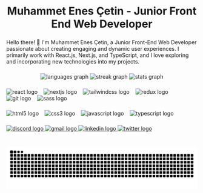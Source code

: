 <h1 align="center">Muhammet Enes Çetin - Junior Front End Web Developer</h1>

###

<p align="left">Hello there! 👋 I'm Muhammet Enes Çetin, a Junior Front-End Web Developer passionate about creating engaging and dynamic user experiences. I primarily work with React.js, Next.js, and TypeScript, and I love exploring and incorporating new technologies into my projects.</p>

###

<div align="center">
  <img src="https://github-readme-stats.vercel.app/api/top-langs?username=enesctnn&locale=en&hide_title=false&layout=compact&card_width=320&langs_count=20&theme=react&hide_border=false&custom_title=Technologies" height="150" alt="languages graph"  />
  <img src="https://streak-stats.demolab.com?user=enesctnn&locale=en&mode=daily&theme=react&hide_border=false&border_radius=5" height="150" alt="streak graph"  />
  <img src="https://github-readme-stats.vercel.app/api?username=enesctnn&hide_title=false&hide_rank=false&show_icons=true&include_all_commits=true&count_private=false&disable_animations=false&theme=react&locale=en&hide_border=false&custom_title=Stats" height="150" alt="stats graph"  />
</div>

###

<div align="left">
  <img src="https://skillicons.dev/icons?i=react" height="40" alt="react logo"  />
  <img width="8" />
  <img src="https://skillicons.dev/icons?i=nextjs" height="40" alt="nextjs logo"  />
  <img width="8" />
  <img src="https://skillicons.dev/icons?i=tailwind" height="40" alt="tailwindcss logo"  />
  <img width="8" />
  <img src="https://cdn.simpleicons.org/redux/764ABC" height="40" alt="redux logo"  />
  <img width="8" />
  <img src="https://skillicons.dev/icons?i=git" height="40" alt="git logo"  />
  <img width="8" />
  <img src="https://skillicons.dev/icons?i=sass" height="40" alt="sass logo"  />
</div>

###

<div align="left">
  <img src="https://cdn.simpleicons.org/html5/E34F26" height="40" alt="html5 logo"  />
  <img width="8" />
  <img src="https://cdn.simpleicons.org/css3/1572B6" height="40" alt="css3 logo"  />
  <img width="8" />
  <img src="https://skillicons.dev/icons?i=js" height="40" alt="javascript logo"  />
  <img width="8" />
  <img src="https://skillicons.dev/icons?i=ts" height="40" alt="typescript logo"  />
</div>

###

<div align="left">
  <a href="" target="_blank">
    <img src="https://img.shields.io/static/v1?message=Discord&logo=discord&label=eness_ctnn&color=7289DA&logoColor=white&labelColor=&style=for-the-badge" height="34" alt="discord logo"  />
  </a>
  <a href="mailto:enespcetin@gmail.com" target="_blank">
    <img src="https://img.shields.io/static/v1?message=Gmail&logo=gmail&label=contact&color=e8432f&logoColor=white&labelColor=&style=for-the-badge" height="34" alt="gmail logo"  />
  </a>
  <a href="https://www.linkedin.com/in/muhammet-enes-%C3%A7etin-35112b279/" target="_blank">
    <img src="https://img.shields.io/static/v1?message=LinkedIn&logo=linkedin&label=&color=0c63ca&logoColor=white&labelColor=&style=for-the-badge" height="34" alt="linkedin logo"  />
  </a>
  <a href="https://twitter.com/enespcetin" target="_blank">
    <img src="https://img.shields.io/static/v1?message=Twitter&logo=twitter&label=&color=1DA1F2&logoColor=white&labelColor=&style=for-the-badge" height="34" alt="twitter logo"  />
  </a>
</div>

###

<br clear="both">

<img src="https://raw.githubusercontent.com/enesctnn/enesctnn/output/snake.svg" alt="Snake animation" />

###
